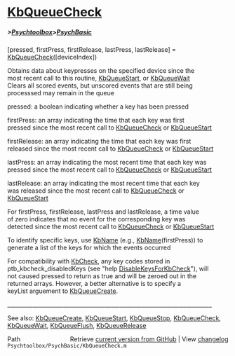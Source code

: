 # [KbQueueCheck](KbQueueCheck)
##### >[Psychtoolbox](Psychtoolbox)>[PsychBasic](PsychBasic)

 [pressed, firstPress, firstRelease, lastPress, lastRelease] = [KbQueueCheck](KbQueueCheck)([deviceIndex])  
  
 Obtains data about keypresses on the specified device since the   
 most recent call to this routine, [KbQueueStart](KbQueueStart), or [KbQueueWait](KbQueueWait)  
 Clears all scored events, but unscored events that are still being  
 processsed may remain in the queue  
  
 pressed: a boolean indicating whether a key has been pressed  
  
 firstPress: an array indicating the time that each key was first  
 pressed since the most recent call to [KbQueueCheck](KbQueueCheck) or [KbQueueStart](KbQueueStart)  
  
 firstRelease: an array indicating the time that each key was first  
 released since the most recent call to [KbQueueCheck](KbQueueCheck) or [KbQueueStart](KbQueueStart)  
  
 lastPress: an array indicating the most recent time that each key was  
 pressed since the most recent call to [KbQueueCheck](KbQueueCheck) or [KbQueueStart](KbQueueStart)  
  
 lastRelease: an array indicating the most recent time that each key  
 was released since the most recent call to [KbQueueCheck](KbQueueCheck) or   
 [KbQueueStart](KbQueueStart)  
  
 For firstPress, firstRelease, lastPress and lastRelease, a time value  
 of zero indicates that no event for the corresponding key was  
 detected since the most recent call to [KbQueueCheck](KbQueueCheck) or [KbQueueStart](KbQueueStart)  
  
 To identify specific keys, use [KbName](KbName) (e.g., [KbName](KbName)(firstPress)) to  
 generate a list of the keys for which the events occurred  
  
 For compatibility with [KbCheck](KbCheck), any key codes stored in  
 ptb\_kbcheck\_disabledKeys (see "help [DisableKeysForKbCheck](DisableKeysForKbCheck)"), will  
 not caused pressed to return as true and will be zeroed out in the  
 returned arrays. However, a better alternative is to specify a  
 keyList arguement to [KbQueueCreate](KbQueueCreate).   
  
\_\_\_\_\_\_\_\_\_\_\_\_\_\_\_\_\_\_\_\_\_\_\_\_\_\_\_\_\_\_\_\_\_\_\_\_\_\_\_\_\_\_\_\_\_\_\_\_\_\_\_\_\_\_\_\_\_\_\_\_\_\_\_\_\_\_\_\_\_\_\_\_\_  
  
See also: [KbQueueCreate](KbQueueCreate), [KbQueueStart](KbQueueStart), [KbQueueStop](KbQueueStop), [KbQueueCheck](KbQueueCheck),  
           [KbQueueWait](KbQueueWait), [KbQueueFlush](KbQueueFlush), [KbQueueRelease](KbQueueRelease)  




<div class="code_header" style="text-align:right;">
  <span style="float:left;">Path&nbsp;&nbsp;</span> <span class="counter">Retrieve <a href=
  "https://raw.github.com/Psychtoolbox-3/Psychtoolbox-3/beta/Psychtoolbox/PsychBasic/KbQueueCheck.m">current version from GitHub</a> | View <a href=
  "https://github.com/Psychtoolbox-3/Psychtoolbox-3/commits/beta/Psychtoolbox/PsychBasic/KbQueueCheck.m">changelog</a></span>
</div>
<div class="code">
  <code>Psychtoolbox/PsychBasic/KbQueueCheck.m</code>
</div>

